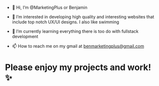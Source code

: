 - 👋 Hi, I’m @MarketingPlus or Benjamin
- 👀 I’m interested in developing high quality and interesting websites that include top notch UX/UI designs. I also like swimming 
- 🌱 I’m currently learning everything there is too do with fullstack development

- 📫 How to reach me on my gmail at benmarketingplus@gmail.com



# Please enjoy my projects and work! ✨
